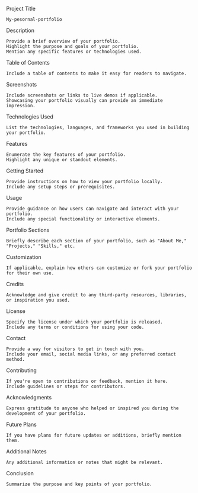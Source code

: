 Project Title

    My-pesornal-portfolio

Description

    Provide a brief overview of your portfolio.
    Highlight the purpose and goals of your portfolio.
    Mention any specific features or technologies used.

Table of Contents

    Include a table of contents to make it easy for readers to navigate.

Screenshots

    Include screenshots or links to live demos if applicable.
    Showcasing your portfolio visually can provide an immediate impression.

Technologies Used

    List the technologies, languages, and frameworks you used in building your portfolio.

Features

    Enumerate the key features of your portfolio.
    Highlight any unique or standout elements.

Getting Started

    Provide instructions on how to view your portfolio locally.
    Include any setup steps or prerequisites.

Usage

    Provide guidance on how users can navigate and interact with your portfolio.
    Include any special functionality or interactive elements.

Portfolio Sections

    Briefly describe each section of your portfolio, such as "About Me," "Projects," "Skills," etc.

Customization

    If applicable, explain how others can customize or fork your portfolio for their own use.

Credits

    Acknowledge and give credit to any third-party resources, libraries, or inspiration you used.

License

    Specify the license under which your portfolio is released.
    Include any terms or conditions for using your code.

Contact

    Provide a way for visitors to get in touch with you.
    Include your email, social media links, or any preferred contact method.

Contributing

    If you're open to contributions or feedback, mention it here.
    Include guidelines or steps for contributors.

Acknowledgments

    Express gratitude to anyone who helped or inspired you during the development of your portfolio.

Future Plans

    If you have plans for future updates or additions, briefly mention them.

Additional Notes

    Any additional information or notes that might be relevant.

Conclusion

    Summarize the purpose and key points of your portfolio.
